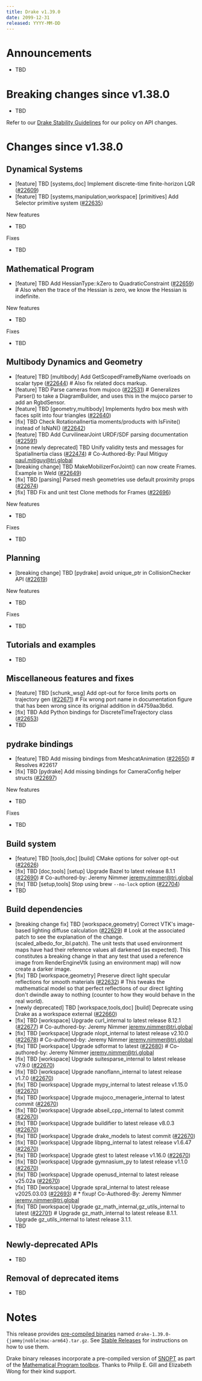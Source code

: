 ```yaml
---
title: Drake v1.39.0
date: 2099-12-31
released: YYYY-MM-DD
---
```


# Announcements

* TBD

# Breaking changes since v1.38.0

* TBD

Refer to our [Drake Stability Guidelines](/stable.html) for our policy
on API changes.

# Changes since v1.38.0

## Dynamical Systems

<!-- <relnotes for systems go here> -->

* [feature] TBD [systems,doc] Implement discrete-time finite-horizon LQR ([#22609][_#22609])
* [feature] TBD [systems,manipulation,workspace] [primitives] Add Selector primitive system ([#22635][_#22635])

New features

* TBD

Fixes

* TBD

## Mathematical Program

<!-- <relnotes for solvers go here> -->

* [feature] TBD Add HessianType::kZero to QuadraticConstraint ([#22659][_#22659])  # Also when the trace of the Hessian is zero, we know the Hessian is indefinite.

New features

* TBD

Fixes

* TBD

## Multibody Dynamics and Geometry

<!-- <relnotes for geometry,multibody go here> -->

* [feature] TBD [multibody] Add GetScopedFrameByName overloads on scalar type ([#22644][_#22644])  # Also fix related docs markup.
* [feature] TBD Parse cameras from mujoco ([#22531][_#22531])  # Generalizes Parser() to take a DiagramBuilder, and uses this in the mujoco parser to add an RgbdSensor.
* [feature] TBD [geometry,multibody] Implements hydro box mesh with faces split into four triangles ([#22640][_#22640])
* [fix] TBD Check RotationalInertia moments/products with IsFinite() instead of IsNaN() ([#22642][_#22642])
* [feature] TBD Add CurvilinearJoint URDF/SDF parsing documentation ([#22591][_#22591])
* [none newly deprecated] TBD Unify validity tests and messages for SpatialInertia class ([#22474][_#22474])  # Co-Authored-By: Paul Mitiguy <paul.mitiguy@tri.global>
* [breaking change] TBD MakeMobilizerForJoint() can now create Frames. Example in Weld ([#22649][_#22649])
* [fix] TBD [parsing] Parsed mesh geometries use default proximity props ([#22674][_#22674])
* [fix] TBD Fix and unit test Clone methods for Frames ([#22696][_#22696])

New features

* TBD

Fixes

* TBD

## Planning

<!-- <relnotes for planning go here> -->

* [breaking change] TBD [pydrake] avoid unique_ptr in CollisionChecker API ([#22619][_#22619])

New features

* TBD

Fixes

* TBD

## Tutorials and examples

<!-- <relnotes for examples,tutorials go here> -->

* TBD

## Miscellaneous features and fixes

<!-- <relnotes for common,math,lcm,lcmtypes,manipulation,perception,visualization go here> -->

* [feature] TBD [schunk_wsg] Add opt-out for force limits ports on trajectory gen ([#22671][_#22671])  # Fix wrong port name in documentation figure that has been wrong since its original addition in d4759aa3b6d.
* [fix] TBD Add Python bindings for DiscreteTimeTrajectory class ([#22653][_#22653])
* TBD

## pydrake bindings

<!-- <relnotes for bindings go here> -->

* [feature] TBD Add missing bindings from MeshcatAnimation ([#22650][_#22650])  # Resolves #22617
* [fix] TBD [pydrake] Add missing bindings for CameraConfig helper structs ([#22697][_#22697])

New features

* TBD

Fixes

* TBD

## Build system

<!-- <relnotes for cmake,doc,setup,third_party,tools go here> -->

* [feature] TBD [tools,doc] [build] CMake options for solver opt-out ([#22626][_#22626])
* [fix] TBD [doc,tools] [setup] Upgrade Bazel to latest release 8.1.1 ([#22690][_#22690])  # Co-authored-by: Jeremy Nimmer <jeremy.nimmer@tri.global>
* [fix] TBD [setup,tools] Stop using brew `--no-lock` option ([#22704][_#22704])
* TBD

## Build dependencies

<!-- <relnotes for workspace go here> -->

* [breaking change fix] TBD [workspace,geometry] Correct VTK's image-based lighting diffuse calculation ([#22629][_#22629])  # Look at the associated patch to see the explanation of the change. (scaled_albedo_for_ibl.patch). The unit tests that used environment maps have had their reference values all darkened (as expected). This constitutes a breaking change in that any test that used a reference image from RenderEngineVtk (using an environment map) will now create a darker image.
* [fix] TBD [workspace,geometry] Preserve direct light specular reflections for smooth materials ([#22632][_#22632])  # This tweaks the mathematical model so that perfect reflections of our direct lighting don't dwindle away to nothing (counter to how they would behave in the real world).
* [newly deprecated] TBD [workspace,tools,doc] [build] Deprecate using Drake as a workspace external ([#22660][_#22660])
* [fix] TBD [workspace] Upgrade curl_internal to latest release 8.12.1 ([#22677][_#22677])  # Co-authored-by: Jeremy Nimmer <jeremy.nimmer@tri.global>
* [fix] TBD [workspace] Upgrade nlopt_internal to latest release v2.10.0 ([#22678][_#22678])  # Co-authored-by: Jeremy Nimmer <jeremy.nimmer@tri.global>
* [fix] TBD [workspace] Upgrade sdformat to latest ([#22680][_#22680])  # Co-authored-by: Jeremy Nimmer <jeremy.nimmer@tri.global>
* [fix] TBD [workspace] Upgrade suitesparse_internal to latest release v7.9.0 ([#22670][_#22670])
* [fix] TBD [workspace] Upgrade nanoflann_internal to latest release v1.7.0 ([#22670][_#22670])
* [fix] TBD [workspace] Upgrade mypy_internal to latest release v1.15.0 ([#22670][_#22670])
* [fix] TBD [workspace] Upgrade mujoco_menagerie_internal to latest commit ([#22670][_#22670])
* [fix] TBD [workspace] Upgrade abseil_cpp_internal to latest commit ([#22670][_#22670])
* [fix] TBD [workspace] Upgrade buildifier to latest release v8.0.3 ([#22670][_#22670])
* [fix] TBD [workspace] Upgrade drake_models to latest commit ([#22670][_#22670])
* [fix] TBD [workspace] Upgrade libpng_internal to latest release v1.6.47 ([#22670][_#22670])
* [fix] TBD [workspace] Upgrade gtest to latest release v1.16.0 ([#22670][_#22670])
* [fix] TBD [workspace] Upgrade gymnasium_py to latest release v1.1.0 ([#22670][_#22670])
* [fix] TBD [workspace] Upgrade openusd_internal to latest release v25.02a ([#22670][_#22670])
* [fix] TBD [workspace] Upgrade spral_internal to latest release v2025.03.03 ([#22693][_#22693])  # * fixup! Co-Authored-By: Jeremy Nimmer <jeremy.nimmer@tri.global>
* [fix] TBD [workspace] Upgrade gz_math_internal,gz_utils_internal to latest ([#22701][_#22701])  # Upgrade gz_math_internal to latest release 8.1.1. Upgrade gz_utils_internal to latest release 3.1.1.
* TBD

## Newly-deprecated APIs

* TBD

## Removal of deprecated items

* TBD

# Notes


This release provides [pre-compiled binaries](https://github.com/RobotLocomotion/drake/releases/tag/v1.39.0) named
``drake-1.39.0-{jammy|noble|mac-arm64}.tar.gz``. See [Stable Releases](/from_binary.html#stable-releases) for instructions on how to use them.

Drake binary releases incorporate a pre-compiled version of [SNOPT](https://ccom.ucsd.edu/~optimizers/solvers/snopt/) as part of the
[Mathematical Program toolbox](https://drake.mit.edu/doxygen_cxx/group__solvers.html). Thanks to
Philip E. Gill and Elizabeth Wong for their kind support.

<!-- <begin issue links> -->
[_#22474]: https://github.com/RobotLocomotion/drake/pull/22474
[_#22531]: https://github.com/RobotLocomotion/drake/pull/22531
[_#22591]: https://github.com/RobotLocomotion/drake/pull/22591
[_#22609]: https://github.com/RobotLocomotion/drake/pull/22609
[_#22619]: https://github.com/RobotLocomotion/drake/pull/22619
[_#22626]: https://github.com/RobotLocomotion/drake/pull/22626
[_#22629]: https://github.com/RobotLocomotion/drake/pull/22629
[_#22632]: https://github.com/RobotLocomotion/drake/pull/22632
[_#22635]: https://github.com/RobotLocomotion/drake/pull/22635
[_#22640]: https://github.com/RobotLocomotion/drake/pull/22640
[_#22642]: https://github.com/RobotLocomotion/drake/pull/22642
[_#22644]: https://github.com/RobotLocomotion/drake/pull/22644
[_#22649]: https://github.com/RobotLocomotion/drake/pull/22649
[_#22650]: https://github.com/RobotLocomotion/drake/pull/22650
[_#22653]: https://github.com/RobotLocomotion/drake/pull/22653
[_#22659]: https://github.com/RobotLocomotion/drake/pull/22659
[_#22660]: https://github.com/RobotLocomotion/drake/pull/22660
[_#22670]: https://github.com/RobotLocomotion/drake/pull/22670
[_#22671]: https://github.com/RobotLocomotion/drake/pull/22671
[_#22674]: https://github.com/RobotLocomotion/drake/pull/22674
[_#22677]: https://github.com/RobotLocomotion/drake/pull/22677
[_#22678]: https://github.com/RobotLocomotion/drake/pull/22678
[_#22680]: https://github.com/RobotLocomotion/drake/pull/22680
[_#22690]: https://github.com/RobotLocomotion/drake/pull/22690
[_#22693]: https://github.com/RobotLocomotion/drake/pull/22693
[_#22696]: https://github.com/RobotLocomotion/drake/pull/22696
[_#22697]: https://github.com/RobotLocomotion/drake/pull/22697
[_#22701]: https://github.com/RobotLocomotion/drake/pull/22701
[_#22704]: https://github.com/RobotLocomotion/drake/pull/22704
<!-- <end issue links> -->

<!--
  Current oldest_commit 04b6955f0df9f4ab0dd02728776fcd06eee8fd87 (exclusive).
  Current newest_commit 2124e43ef98ca8959221f5dfad7746f575dbb71e (inclusive).
-->
